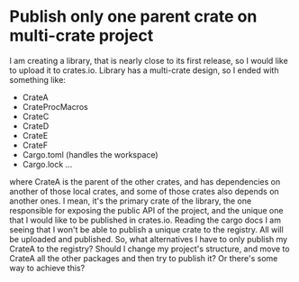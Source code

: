 
# Publish only one parent crate on multi-crate project

I am creating a library, that is nearly close to its first release, so I would like to upload it to crates.io. Library has a multi-crate design, so I ended with something like:
- CrateA
- CrateProcMacros
- CrateC
- CrateD
- CrateE
- CrateF
- Cargo.toml (handles the workspace)
- Cargo.lock
...

where CrateA is the parent of the other crates, and has dependencies on another of those local crates, and some of those crates also depends on another ones. I mean, it's the primary crate of the library, the one responsible for exposing the public API of the project, and the unique one that I would like to be published in crates.io.
Reading the cargo docs I am seeing that I won't be able to publish a unique crate to the registry. All will be uploaded and published.
So, what alternatives I have to only publish my CrateA to the registry? Should I change my project's structure, and move to CrateA all the other packages and then try to publish it? Or there's some way to achieve this?

        